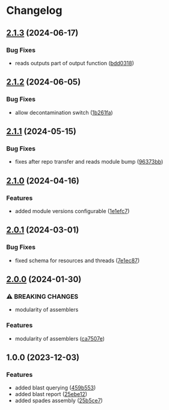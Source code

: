 # Changelog

## [2.1.3](https://github.com/cuspuk/workflow_assembly/compare/v2.1.2...v2.1.3) (2024-06-17)


### Bug Fixes

* reads outputs part of output function ([bdd0318](https://github.com/cuspuk/workflow_assembly/commit/bdd031859c36aacd80102a0123242cdbe3f777be))

## [2.1.2](https://github.com/cuspuk/workflow_assembly/compare/v2.1.1...v2.1.2) (2024-06-05)


### Bug Fixes

* allow decontamination switch ([1b261fa](https://github.com/cuspuk/workflow_assembly/commit/1b261fa9c881e7a26b51d8617045e2982139e595))

## [2.1.1](https://github.com/cuspuk/workflow_assembly/compare/v2.1.0...v2.1.1) (2024-05-15)


### Bug Fixes

* fixes after repo transfer and reads module bump ([96373bb](https://github.com/cuspuk/workflow_assembly/commit/96373bb9d6f909aa0a52298c5df6e42b934ac53e))

## [2.1.0](https://github.com/xsitarcik/assembly/compare/v2.0.1...v2.1.0) (2024-04-16)


### Features

* added module versions configurable ([1e1efc7](https://github.com/xsitarcik/assembly/commit/1e1efc7cdd7b3c650717c0a07693f35d9cfacf4e))

## [2.0.1](https://github.com/xsitarcik/assembly/compare/v2.0.0...v2.0.1) (2024-03-01)


### Bug Fixes

* fixed schema for resources and threads ([7e1ec87](https://github.com/xsitarcik/assembly/commit/7e1ec87453f9c33a7fe7948f6b6b38c3b77904b6))

## [2.0.0](https://github.com/xsitarcik/assembly/compare/v1.0.0...v2.0.0) (2024-01-30)


### ⚠ BREAKING CHANGES

* modularity of assemblers

### Features

* modularity of assemblers ([ca7507e](https://github.com/xsitarcik/assembly/commit/ca7507eb7d4517b0adae679ce94a2ecece71d8d0))

## 1.0.0 (2023-12-03)


### Features

* added blast querying ([459b553](https://github.com/xsitarcik/assembly/commit/459b55358dba52763ea234581113a9c7b509c259))
* added blast report ([25ebe12](https://github.com/xsitarcik/assembly/commit/25ebe12f183a4b0b75b5810f0125a6e380477b67))
* added spades assembly ([25b5ce7](https://github.com/xsitarcik/assembly/commit/25b5ce7fd6a68dc3229ce83b60b9b1ad6470b474))
